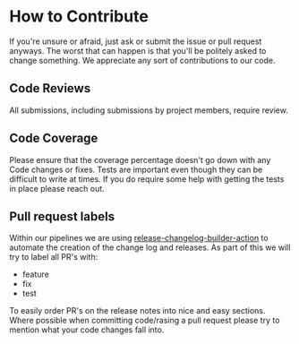 # How to Contribute

If you're unsure or afraid, just ask or submit the issue or pull request anyways.
The worst that can happen is that you'll be politely asked to change something. We appreciate any sort of contributions to our code.


## Code Reviews

All submissions, including submissions by project members, require review.  

## Code Coverage

Please ensure that the coverage percentage doesn't go down with any Code changes or fixes. Tests are important even though they can be difficult to write at times.
If you do require some help with getting the tests in place please reach out.


## Pull request labels

Within our pipelines we are using [release-changelog-builder-action](https://github.com/mikepenz/release-changelog-builder-action) to automate the creation of the change log and releases.
As part of this we will try to label all PR's with:

- feature
- fix
- test

To easily order PR's on the release notes into nice and easy sections. Where possible when committing code/rasing a pull request please try to mention what your code changes fall into.